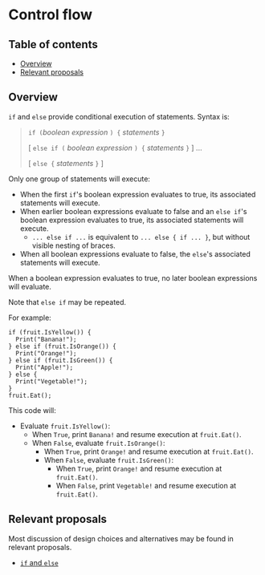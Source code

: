 # Control flow

<!--
Part of the Carbon Language project, under the Apache License v2.0 with LLVM
Exceptions. See /LICENSE for license information.
SPDX-License-Identifier: Apache-2.0 WITH LLVM-exception
-->

<!-- toc -->

## Table of contents

-   [Overview](#overview)
-   [Relevant proposals](#relevant-proposals)

<!-- tocstop -->

## Overview

`if` and `else` provide conditional execution of statements. Syntax is:

> `if (`_boolean expression_ `) {` _statements_ `}`
>
> [ `else if (` _boolean expression_ `) {` _statements_ `}` ] ...
>
> [ `else {` _statements_ `}` ]

Only one group of statements will execute:

-   When the first `if`'s boolean expression evaluates to true, its associated
    statements will execute.
-   When earlier boolean expressions evaluate to false and an `else if`'s
    boolean expression evaluates to true, its associated statements will
    execute.
    -   `... else if ...` is equivalent to `... else { if ... }`, but without
        visible nesting of braces.
-   When all boolean expressions evaluate to false, the `else`'s associated
    statements will execute.

When a boolean expression evaluates to true, no later boolean expressions will
evaluate.

Note that `else if` may be repeated.

For example:

```carbon
if (fruit.IsYellow()) {
  Print("Banana!");
} else if (fruit.IsOrange()) {
  Print("Orange!");
} else if (fruit.IsGreen()) {
  Print("Apple!");
} else {
  Print("Vegetable!");
}
fruit.Eat();
```

This code will:

-   Evaluate `fruit.IsYellow()`:
    -   When `True`, print `Banana!` and resume execution at `fruit.Eat()`.
    -   When `False`, evaluate `fruit.IsOrange()`:
        -   When `True`, print `Orange!` and resume execution at `fruit.Eat()`.
        -   When `False`, evaluate `fruit.IsGreen()`:
            -   When `True`, print `Orange!` and resume execution at
                `fruit.Eat()`.
            -   When `False`, print `Vegetable!` and resume execution at
                `fruit.Eat()`.

## Relevant proposals

Most discussion of design choices and alternatives may be found in relevant
proposals.

-   [`if` and `else`](/proposals/p0285.md)
